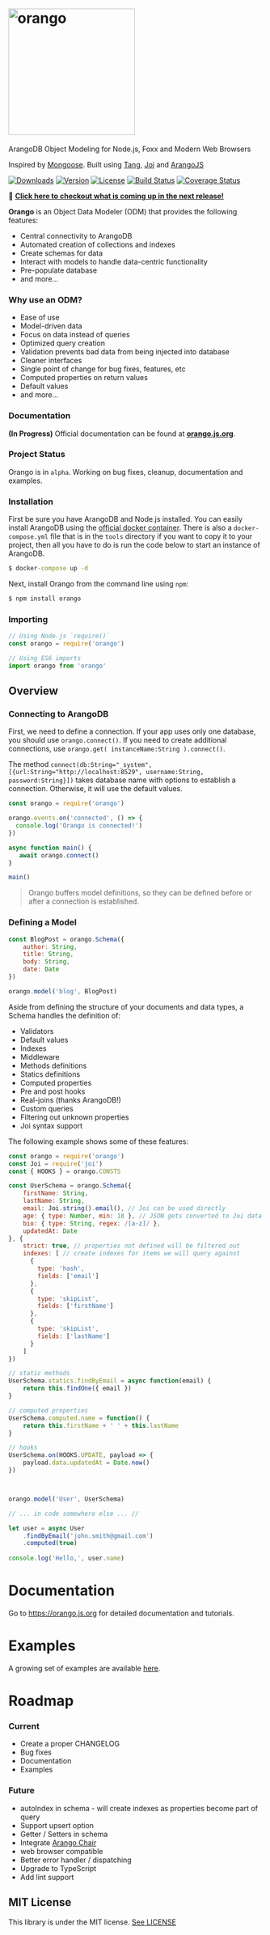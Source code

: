 # <img alt="orango" src="https://dzwonsemrish7.cloudfront.net/items/2e201w2446332m0o2h2n/orango_logo.png" width="250px">


ArangoDB Object Modeling for Node.js, Foxx and Modern Web Browsers

Inspired by <a href="http://mongoosejs.com/">Mongoose</a>. 
Built using <a href="https://github.com/roboncode/tang">Tang</a>, <a href="https://github.com/hapijs/joi">Joi</a> and <a href="https://github.com/arangodb/arangojs">ArangoJS</a>

<a href="https://npmcharts.com/compare/orango?minimal=true"><img src="https://img.shields.io/npm/dm/orango.svg" alt="Downloads"></a>
  <a href="https://www.npmjs.com/package/orango"><img src="https://img.shields.io/npm/v/orango.svg" alt="Version"></a>
  <a href="https://www.npmjs.com/package/orango"><img src="https://img.shields.io/npm/l/orango.svg" alt="License"></a>
  [![Build Status](https://travis-ci.com/roboncode/orango.svg?branch=master)](https://travis-ci.com/roboncode/orango)
[![Coverage Status](https://coveralls.io/repos/github/roboncode/orango/badge.svg?branch=master)](https://coveralls.io/github/roboncode/orango?branch=master)  

🍊 **[Click here to checkout what is coming up in the next release!](https://github.com/roboncode/orango/wiki/Orango-NEXT)**


**Orango** is an Object Data Modeler (ODM) that provides the following features:

* Central connectivity to ArangoDB
* Automated creation of collections and indexes
* Create schemas for data
* Interact with models to handle data-centric functionality
* Pre-populate database
* and more...

### Why use an ODM?

* Ease of use
* Model-driven data
* Focus on data instead of queries
* Optimized query creation
* Validation prevents bad data from being injected into database
* Cleaner interfaces
* Single point of change for bug fixes, features, etc
* Computed properties on return values
* Default values
* and more...

### Documentation

**(In Progress)** Official documentation can be found at **[orango.js.org](https://orango.js.org)**.

### Project Status

Orango is in `alpha`. Working on bug fixes, cleanup, documentation and examples.

### Installation

First be sure you have ArangoDB and Node.js installed. You can easily install ArangoDB using the [official docker container](https://hub.docker.com/r/arangodb/arangodb/). There is also a `docker-compose.yml` file that is in the `tools` directory if you want to copy it to your project, then all you have to do is run the code below to start an instance of ArangoDB.

```cmd
$ docker-compose up -d
```

Next, install Orango from the command line using `npm`:

```cmd
$ npm install orango
```

### Importing

```js
// Using Node.js `require()`
const orango = require('orango')

// Using ES6 imports
import orango from 'orango'
```

## Overview

### Connecting to ArangoDB

First, we need to define a connection. If your app uses only one database, you should use `orango.connect()`. If you need to create additional connections, use `orango.get( instanceName:String ).connect()`.

The method `connect(db:String="_system", [{url:String="http://localhost:8529", username:String, password:String}])` takes database name with options to establish a connection. Otherwise, it will use the default values.

```js
const orango = require('orango')

orango.events.on('connected', () => {
  console.log('Orango is connected!')
})

async function main() {
   await orango.connect()
}

main()
```

> Orango buffers model definitions, so they can be defined before or after a connection is established.

### Defining a Model

```js
const BlogPost = orango.Schema({
	author: String,
	title: String,
	body: String,
	date: Date	
})

orango.model('blog', BlogPost)
```
Aside from defining the structure of your documents and data types, a Schema handles the definition of:

* Validators
* Default values
* Indexes
* Middleware
* Methods definitions
* Statics definitions
* Computed properties
* Pre and post hooks
* Real-joins (thanks ArangoDB!)
* Custom queries
* Filtering out unknown properties
* Joi syntax support

The following example shows some of these features:

```js
const orango = require('orango')
const Joi = require('joi')
const { HOOKS } = orango.CONSTS

const UserSchema = orango.Schema({
	firstName: String,
	lastName: String,
	email: Joi.string().email(), // Joi can be used directly
	age: { type: Number, min: 18 }, // JSON gets converted to Joi data types automatically
	bio: { type: String, regex: /[a-z]/ },
	updatedAt: Date
}, {
	strict: true, // properties not defined will be filtered out
	indexes: [ // create indexes for items we will query against
      {
        type: 'hash',
        fields: ['email']
      },
      {
        type: 'skipList',
        fields: ['firstName']
      },
      {
        type: 'skipList',
        fields: ['lastName']
      }
    ]
})

// static methods
UserSchema.statics.findByEmail = async function(email) {
	return this.findOne({ email })
}

// computed properties
UserSchema.computed.name = function() {
	return this.firstName + ' ' + this.lastName
}

// hooks
UserSchema.on(HOOKS.UPDATE, payload => {
	payload.data.updatedAt = Date.now()
})



orango.model('User', UserSchema)

// ... in code somewhere else ... //

let user = async User
	.findByEmail('john.smith@gmail.com')
	.computed(true)
	
console.log('Hello,', user.name)
```

# Documentation

Go to https://orango.js.org for detailed documentation and tutorials.

# Examples

A growing set of examples are available [here](examples/snippets). 

# Roadmap

### Current

* Create a proper CHANGELOG
* Bug fixes
* Documentation
* Examples

### Future
* autoIndex in schema - will create indexes as properties become part of query
* Support upsert option
* Getter / Setters in schema
* Integrate [Arango Chair](https://www.arangodb.com/2017/03/arangochair-tool-listening-changes-arangodb/)
* web browser compatible
* Better error handler / dispatching
* Upgrade to TypeScript
* Add lint support

## MIT License

This library is under the MIT license. [See LICENSE](LICENSE)